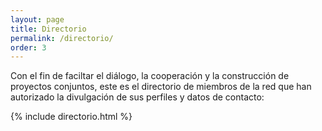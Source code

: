 ```yaml
---
layout: page
title: Directorio
permalink: /directorio/
order: 3
---
```


Con el fin de faciltar el diálogo, la cooperación y la construcción de proyectos conjuntos, este es el directorio de miembros de la red que han autorizado la divulgación de sus perfiles y datos de contacto:

{% include directorio.html %}
